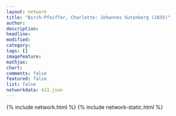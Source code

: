 ```yaml
---
layout: network
title: "Birch-Pfeiffer, Charlotte: Johannes Gutenberg (1835)"
author:
description:
headline:
modified:
category:
tags: []
imagefeature: 
mathjax: 
chart: 
comments: false
featured: false
list: false
networkdata: 411.json
---
```

{% include network.html %}
{% include network-static.html %}
